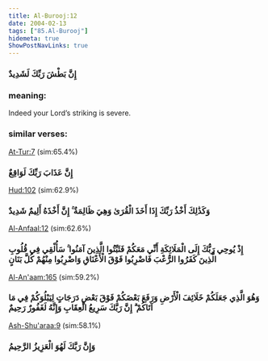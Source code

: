 ```yaml
---
title: Al-Burooj:12
date: 2004-02-13
tags: ["85.Al-Burooj"]
hidemeta: true 
ShowPostNavLinks: true 
---
```

### إِنَّ بَطْشَ رَبِّكَ لَشَدِيدٌ
### meaning: 
Indeed your Lord’s striking is severe.
### similar verses: 

[At-Tur:7](/52/7) (sim:65.4%)

### إِنَّ عَذَابَ رَبِّكَ لَوَاقِعٌ

[Hud:102](/11/102) (sim:62.9%)

### وَكَذَٰلِكَ أَخْذُ رَبِّكَ إِذَا أَخَذَ الْقُرَىٰ وَهِيَ ظَالِمَةٌ ۚ إِنَّ أَخْذَهُ أَلِيمٌ شَدِيدٌ

[Al-Anfaal:12](/8/12) (sim:62.6%)

### إِذْ يُوحِي رَبُّكَ إِلَى الْمَلَائِكَةِ أَنِّي مَعَكُمْ فَثَبِّتُوا الَّذِينَ آمَنُوا ۚ سَأُلْقِي فِي قُلُوبِ الَّذِينَ كَفَرُوا الرُّعْبَ فَاضْرِبُوا فَوْقَ الْأَعْنَاقِ وَاضْرِبُوا مِنْهُمْ كُلَّ بَنَانٍ

[Al-An'aam:165](/6/165) (sim:59.2%)

### وَهُوَ الَّذِي جَعَلَكُمْ خَلَائِفَ الْأَرْضِ وَرَفَعَ بَعْضَكُمْ فَوْقَ بَعْضٍ دَرَجَاتٍ لِيَبْلُوَكُمْ فِي مَا آتَاكُمْ ۗ إِنَّ رَبَّكَ سَرِيعُ الْعِقَابِ وَإِنَّهُ لَغَفُورٌ رَحِيمٌ

[Ash-Shu'araa:9](/26/9) (sim:58.1%)

### وَإِنَّ رَبَّكَ لَهُوَ الْعَزِيزُ الرَّحِيمُ
